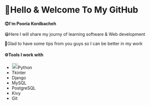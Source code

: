 <h1>👋Hello & Welcome To My GitHub</h1>

<h4>😊I'm Pooria Kordbacheh</h4>

<p>😁Here I will share my journy of learning software & Web development</p>

<p>🤔Glad to have some tips from you guys so I can be better in my work</p>

<h4>⚙️Tools I work with</h4>
<ul>
  <li><img src="https://www.pngwing.com/en/search?q=python" width=20px height=20px>Python</li>
  <li>Tkinter</li>
  <li>Django</li>
  <li>MySQL</li>
  <li>PostgreSQL</li>
  <li>Kivy</li>
  <li>Git</li>
</ul>
